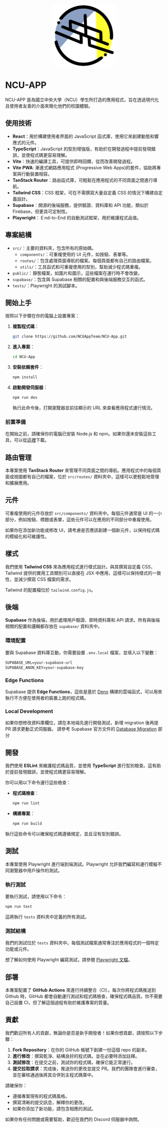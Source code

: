 <p align="center"><img src="https://github.com/NCUAppTeam/NCU-App/blob/main/src/assets/logo.png?raw=true" width = "200" height="200" ></img> </p>

# NCU-APP

NCU-APP 是為國立中央大學（NCU）學生所打造的應用程式，旨在透過現代化且使用者友善的介面來簡化他們的校園體驗。

## 使用技術

- **React**：用於構建使用者界面的 JavaScript 函式庫，使用它來創建動態和響應式的元件。
- **TypeScript**：JavaScript 的型別增強版，有助於在開發過程中提前發現錯誤，並使程式碼更容易理解。
- **Vite**：快速的編譯工具，可提供即時回饋，從而改善開發過程。
- **Vite PWA**: 漸進式網路應用程式 (Progressive Web Apps)的套件，協助將專案與行動裝置相容。
- **TanStack Router**：路由函式庫，可輕鬆在應用程式的不同頁面之間進行導航。
- **Tailwind CSS**：CSS 框架，可在不需撰寫大量自定義 CSS 的情況下構建自定義設計。
- **Supabase**：開源的後端服務，提供驗證、資料庫和 API 功能，類似於 Firebase，但更具可定制性。
- **Playwright**：Ｅnd-to-End 的自動測試框架，用於維護程式品值。

## 專案結構

- `src/`：主要的資料夾，包含所有的原始碼。
  - `components/`：可重複使用的 UI 元件，如按鈕、表單等。
  - `routes/`：包含處理頁面導航的檔案。每個頁面都有自己的路由檔案。
  - `utils/`：工具函式和可重複使用的型別，幫助減少程式碼重複。
- `public/`：靜態檔案，如圖片和圖示，這些檔案在運行時不會改變。
- `supabase/`：包含與 Supabase 相關的配置和與後端服務交互的函式。
- `tests/`：Playwright 的測試腳本。

## 開始上手

按照以下步驟在你的電腦上設置專案：

1. **複製程式碼**：
   ```bash
   git clone https://github.com/NCUAppTeam/NCU-App.git
   ```
2. **進入專案**：
   ```bash
   cd NCU-App
   ```
3. **安裝依賴套件**：
   ```bash
   npm install
   ```
4. **啟動開發伺服器**：
   ```bash
   npm run dev
   ```
   執行此命令後，打開瀏覽器並前往顯示的 URL 來查看應用程式運行情況。

### 前置準備

在開始之前，請確保你的電腦已安裝 Node.js 和 npm。如果你還未安裝這些工具，可以從[這裡](https://nodejs.org/)下載。

## 路由管理

本專案使用 **TanStack Router** 來管理不同頁面之間的導航。應用程式中的每個頁面或視圖都有自己的檔案，位於 `src/routes/` 資料夾中，這樣可以更輕鬆地管理和擴展應用。

## 元件

可重複使用的元件存放於 `src/components/` 資料夾中。每個元件通常是 UI 的一小部分，例如按鈕、標題或表單，這些元件可以在應用的不同部分中重複使用。

如果你在添加新功能或修改 UI，請考慮是否應該創建一個新元件，以保持程式碼的模組化和可維護性。

## 樣式

我們使用 **Tailwind CSS** 來為應用程式進行樣式設計。與其撰寫自定義 CSS，Tailwind 提供的實用工具類別可以直接在 JSX 中應用，這樣可以保持樣式的一致性，並減少撰寫 CSS 檔案的需求。

Tailwind 的配置檔位於 `tailwind.config.js`。

## 後端

**Supabase** 作為後端，用於處理用戶驗證、即時資料庫和 API 請求。所有與後端相關的配置和邏輯都存放在 `supabase/` 資料夾中。

### 環境配置

要與 Supabase 資料庫互動，你需要設置 `.env.local` 檔案，並填入以下變數：

```
SUPABASE_URL=your-supabase-url
SUPABASE_ANON_KEY=your-supabase-key
```

### Edge Functions

Supabase 提供 **Edge Functions**，這些是基於 [Deno](https://deno.land/) 構建的雲端函式，可以用來執行不方便在使用者的裝置上跑的程式碼。

### Local Development

如果你想修改資料庫欄位，請在本地端先進行開發測試，新增 migration 後再提 PR 請求更動正式伺服器。
請參考 Supabase 官方文件的 [Database Migration](https://supabase.com/docs/guides/cli/local-development#database-migrations) 部分

## 開發

我們使用 **ESLint** 來維護程式碼品質，並使用 **TypeScript** 進行型別檢查。這有助於提前發現錯誤，並使程式碼更容易理解。

你可以用以下命令運行這些檢查：

- **程式碼檢查**：
  ```bash
  npm run lint
  ```
- **構建專案**：
  ```bash
  npm run build
  ```

執行這些命令可以確保程式碼遵循規定，並且沒有型別錯誤。

## 測試

本專案使用 Playwright 進行端到端測試。Playwright 允許我們編寫和運行模擬不同瀏覽器中用戶操作的測試。

### 執行測試

要執行測試，請使用以下命令：

```bash
npm run test
```

這將執行 `tests` 資料夾中定義的所有測試。

### 測試結構

我們的測試位於 `tests` 資料夾中。每個測試檔案通常專注於應用程式的一個特定功能或元件。

想了解如何使用 Playwright 編寫測試，請參閱 [Playwright 文檔](https://playwright.dev/docs/intro)。

## 部署

本專案配置了 **GitHub Actions** 來進行持續整合（CI）。每次你將程式碼推送到 Github 時，GitHub 都會自動運行測試和程式碼檢查，確保程式碼品質。你不需要自己設置 CI，但了解這個過程有助於維護專案的質量。

## 貢獻

我們歡迎所有人的貢獻，無論你是否是新手開發者！如果你想貢獻，請按照以下步驟：

1. **Fork Repository**：在你的 GitHub 帳號下創建一份這個 repo 的副本。
2. **進行修改**：撰寫乾淨、結構良好的程式碼，並在必要時添加註釋。
3. **測試修改**：在提交之前，測試你的程式碼，確保它能正常運行。
4. **提交拉取請求**：完成後，推送你的更改並提交 PR。我們的團隊會進行審查，並在審核通過後將其合併到主程式碼庫中。

請確保你：

- 遵循專案現有的程式碼風格。
- 撰寫清晰的提交訊息，解釋你的更改。
- 如果你添加了新功能，請包含相應的測試。

如果你有任何問題或需要幫助，歡迎在我們的 Discord 伺服器中詢問。
